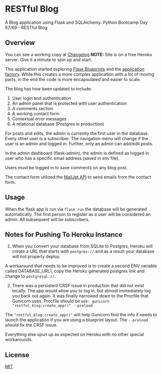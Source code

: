 # RESTful Blog

A Blog application using Flask and SQLAlchemy. Python Bootcamp Day 67/69 - RESTful Blog

## Overview

You can see a working copy at [Changelog](https://marceia-flask-blog.herokuapp.com/)
**NOTE:** Site is on a free Heroku server. Give it a minute to spin up and start.


This application started exploring [Flask Blueprints](https://hackersandslackers.com/flask-blueprints) and the [application factory](https://hackersandslackers.com/flask-application-factory). While this
creates a more complex application with a lot of moving parts, in the end the
code is more encapsulated and easier to scale.

The blog has how been updated to include:

1. User login and authentication
2. An admin panel that is protected with user authentication
3. A comments section
4. A working contact form
5. Contextual error messages
6. A relational database (Postgres in production)

For posts and edits, the admin is currently the first user in the database. Every other user is a
subscriber. The navigation menu will change if the user is an admin and logged in.
Further, only an admin can add/edit posts.

In the admin dashboard (flask-admin), the admin is defined as logged in user who
has a specific email address (saved in env file). 

Users must be logged in to save comments on any blog post.

The contact form utilized the [MailJet API](mailjet.com) to send emails from the
contact form.

## Usage

When the flask app is run via `flask run` the database will be generated automatically.
The first person to register as a user will be considered an admin. All subsequent
will be subscribers.

## Notes for Pushing To Heroku Instance

1. When you convert your database from SQLite to Postgres, Heroku will create a
   URL that starts with `postgres://` and as a result your database will not properly
   deploy.

A workaround that needs to be improved is to create a second ENV variable called
DATABASE_URL1, copy the Heroku generated postgres link and change to `postgresql://`.

2. There was a persistent CRSF issue in production that did not exist locally.
   The app would allow you to log in, but almost immediately log you back out again.
   It was finally narrowed down to the Procfile that Gunicorn uses. Procfile should be
   `web: gunicorn "restful_blog:create_app()" --preload`

The `"restful_blog:create_app()"` will help Gunicorn find the info it needs to
launch the application if you are using a blueprint layout. The `--preload` _should_
fix the CRSF issue.

Everything else spun up as expected on Heroku with no other special workarounds.

## License  

[MIT](https://choosealicense.com/licenses/mit/)
